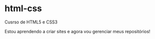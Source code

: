 # html-css
 Cusrso de HTML5 e CSS3

Estou aprendendo a criar sites e agora vou gerenciar meus repositórios!
